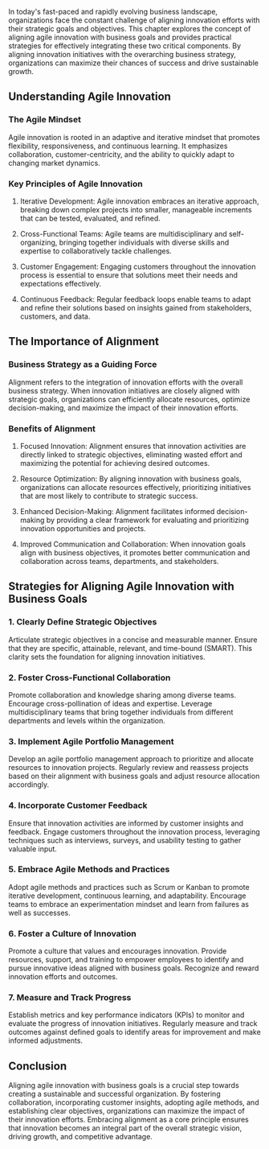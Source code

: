 
In today's fast-paced and rapidly evolving business landscape, organizations face the constant challenge of aligning innovation efforts with their strategic goals and objectives. This chapter explores the concept of aligning agile innovation with business goals and provides practical strategies for effectively integrating these two critical components. By aligning innovation initiatives with the overarching business strategy, organizations can maximize their chances of success and drive sustainable growth.

Understanding Agile Innovation
------------------------------

### The Agile Mindset

Agile innovation is rooted in an adaptive and iterative mindset that promotes flexibility, responsiveness, and continuous learning. It emphasizes collaboration, customer-centricity, and the ability to quickly adapt to changing market dynamics.

### Key Principles of Agile Innovation

1. Iterative Development: Agile innovation embraces an iterative approach, breaking down complex projects into smaller, manageable increments that can be tested, evaluated, and refined.

2. Cross-Functional Teams: Agile teams are multidisciplinary and self-organizing, bringing together individuals with diverse skills and expertise to collaboratively tackle challenges.

3. Customer Engagement: Engaging customers throughout the innovation process is essential to ensure that solutions meet their needs and expectations effectively.

4. Continuous Feedback: Regular feedback loops enable teams to adapt and refine their solutions based on insights gained from stakeholders, customers, and data.

The Importance of Alignment
---------------------------

### Business Strategy as a Guiding Force

Alignment refers to the integration of innovation efforts with the overall business strategy. When innovation initiatives are closely aligned with strategic goals, organizations can efficiently allocate resources, optimize decision-making, and maximize the impact of their innovation efforts.

### Benefits of Alignment

1. Focused Innovation: Alignment ensures that innovation activities are directly linked to strategic objectives, eliminating wasted effort and maximizing the potential for achieving desired outcomes.

2. Resource Optimization: By aligning innovation with business goals, organizations can allocate resources effectively, prioritizing initiatives that are most likely to contribute to strategic success.

3. Enhanced Decision-Making: Alignment facilitates informed decision-making by providing a clear framework for evaluating and prioritizing innovation opportunities and projects.

4. Improved Communication and Collaboration: When innovation goals align with business objectives, it promotes better communication and collaboration across teams, departments, and stakeholders.

Strategies for Aligning Agile Innovation with Business Goals
------------------------------------------------------------

### 1. Clearly Define Strategic Objectives

Articulate strategic objectives in a concise and measurable manner. Ensure that they are specific, attainable, relevant, and time-bound (SMART). This clarity sets the foundation for aligning innovation initiatives.

### 2. Foster Cross-Functional Collaboration

Promote collaboration and knowledge sharing among diverse teams. Encourage cross-pollination of ideas and expertise. Leverage multidisciplinary teams that bring together individuals from different departments and levels within the organization.

### 3. Implement Agile Portfolio Management

Develop an agile portfolio management approach to prioritize and allocate resources to innovation projects. Regularly review and reassess projects based on their alignment with business goals and adjust resource allocation accordingly.

### 4. Incorporate Customer Feedback

Ensure that innovation activities are informed by customer insights and feedback. Engage customers throughout the innovation process, leveraging techniques such as interviews, surveys, and usability testing to gather valuable input.

### 5. Embrace Agile Methods and Practices

Adopt agile methods and practices such as Scrum or Kanban to promote iterative development, continuous learning, and adaptability. Encourage teams to embrace an experimentation mindset and learn from failures as well as successes.

### 6. Foster a Culture of Innovation

Promote a culture that values and encourages innovation. Provide resources, support, and training to empower employees to identify and pursue innovative ideas aligned with business goals. Recognize and reward innovation efforts and outcomes.

### 7. Measure and Track Progress

Establish metrics and key performance indicators (KPIs) to monitor and evaluate the progress of innovation initiatives. Regularly measure and track outcomes against defined goals to identify areas for improvement and make informed adjustments.

Conclusion
----------

Aligning agile innovation with business goals is a crucial step towards creating a sustainable and successful organization. By fostering collaboration, incorporating customer insights, adopting agile methods, and establishing clear objectives, organizations can maximize the impact of their innovation efforts. Embracing alignment as a core principle ensures that innovation becomes an integral part of the overall strategic vision, driving growth, and competitive advantage.
